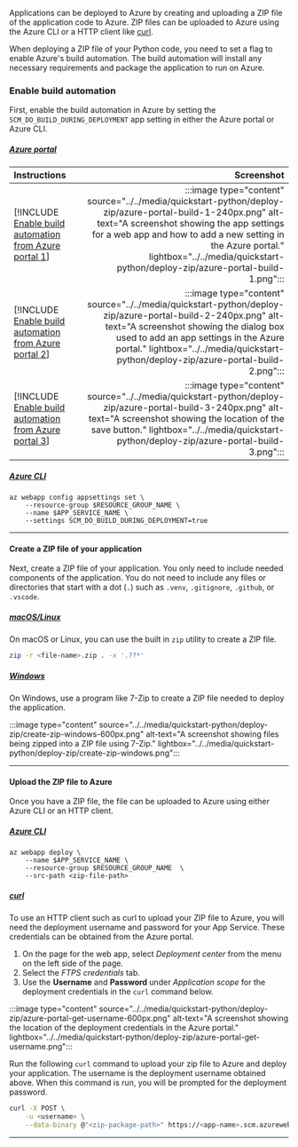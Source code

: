 Applications can be deployed to Azure by creating and uploading a ZIP file of the application code to Azure. ZIP files can be uploaded to Azure using the Azure CLI or a HTTP client like [curl](https://curl.se/).

When deploying a ZIP file of your Python code, you need to set a flag to enable Azure's build automation. The build automation will install any necessary requirements and package the application to run on Azure.

### Enable build automation

First, enable the build automation in Azure by setting the `SCM_DO_BUILD_DURING_DEPLOYMENT` app setting in either the Azure portal or Azure CLI.

##### [Azure portal](#tab/deploy-instructions-azportal)

| Instructions    | Screenshot |
|:----------------|-----------:|
| [!INCLUDE [Enable build automation from Azure portal 1](<./deploy-zip/azure-portal-1.md>)] | :::image type="content" source="../../media/quickstart-python/deploy-zip/azure-portal-build-1-240px.png" alt-text="A screenshot showing the app settings for a web app and how to add a new setting in the Azure portal." lightbox="../../media/quickstart-python/deploy-zip/azure-portal-build-1.png"::: |
| [!INCLUDE [Enable build automation from Azure portal 2](<./deploy-zip/azure-portal-2.md>)] | :::image type="content" source="../../media/quickstart-python/deploy-zip/azure-portal-build-2-240px.png" alt-text="A screenshot showing the dialog box used to add an app settings in the Azure portal." lightbox="../../media/quickstart-python/deploy-zip/azure-portal-build-2.png"::: |
| [!INCLUDE [Enable build automation from Azure portal 3](<./deploy-zip/azure-portal-3.md>)] | :::image type="content" source="../../media/quickstart-python/deploy-zip/azure-portal-build-3-240px.png" alt-text="A screenshot showing the location of the save button." lightbox="../../media/quickstart-python/deploy-zip/azure-portal-build-3.png"::: |

##### [Azure CLI](#tab/deploy-instructions-azcli)

```azurecli
az webapp config appsettings set \
    --resource-group $RESOURCE_GROUP_NAME \
    --name $APP_SERVICE_NAME \
    --settings SCM_DO_BUILD_DURING_DEPLOYMENT=true
```

---

#### Create a ZIP file of your application

Next, create a ZIP file of your application. You only need to include needed components of the application. You do not need to include any files or directories that start with a dot (`.`) such as `.venv`, `.gitignore`, `.github`, or `.vscode`.

##### [macOS/Linux](#tab/mac-linux)

On macOS or Linux, you can use the built in `zip` utility to create a ZIP file.

```bash
zip -r <file-name>.zip . -x '.??*'
```

##### [Windows](#tab/windows)

On Windows, use a program like 7-Zip to create a ZIP file needed to deploy the application.

:::image type="content" source="../../media/quickstart-python/deploy-zip/create-zip-windows-600px.png" alt-text="A screenshot showing files being zipped into a ZIP file using 7-Zip." lightbox="../../media/quickstart-python/deploy-zip/create-zip-windows.png":::

---

#### Upload the ZIP file to Azure

Once you have a ZIP file, the file can be uploaded to Azure using either Azure CLI or an HTTP client.

##### [Azure CLI](#tab/deploy-instructions--zip-azcli)

```azurecli
az webapp deploy \
    --name $APP_SERVICE_NAME \
    --resource-group $RESOURCE_GROUP_NAME  \
    --src-path <zip-file-path>
```

##### [curl](#tab/deploy-instructions--zip-curl)

To use an HTTP client such as curl to upload your ZIP file to Azure, you will need the deployment username and password for your App Service. These credentials can be obtained from the Azure portal.

1. On the page for the web app, select *Deployment center* from the menu on the left side of the page.
1. Select the *FTPS credentials* tab.
1. Use the **Username** and **Password** under *Application scope* for the deployment credentials in the `curl` command below.

:::image type="content" source="../../media/quickstart-python/deploy-zip/azure-portal-get-username-600px.png" alt-text="A screenshot showing the location of the deployment credentials in the Azure portal." lightbox="../../media/quickstart-python/deploy-zip/azure-portal-get-username.png":::

Run the following `curl` command to upload your zip file to Azure and deploy your application.  The username is the deployment username obtained above.  When this command is run, you will be prompted for the deployment password.

```bash
curl -X POST \
    -u <username> \
    --data-binary @"<zip-package-path>" https://<app-name>.scm.azurewebsites.net/api/publish&type=zip
```

---
